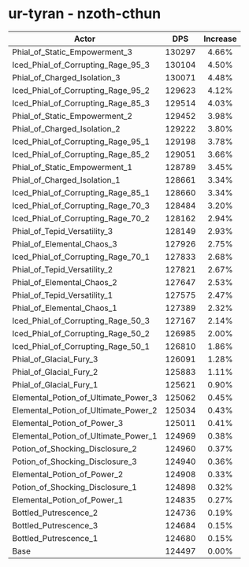 # ur-tyran - nzoth-cthun
| Actor | DPS | Increase |
|---|:---:|:---:|
|Phial_of_Static_Empowerment_3|130297|4.66%|
|Iced_Phial_of_Corrupting_Rage_95_3|130104|4.50%|
|Phial_of_Charged_Isolation_3|130071|4.48%|
|Iced_Phial_of_Corrupting_Rage_95_2|129623|4.12%|
|Iced_Phial_of_Corrupting_Rage_85_3|129514|4.03%|
|Phial_of_Static_Empowerment_2|129452|3.98%|
|Phial_of_Charged_Isolation_2|129222|3.80%|
|Iced_Phial_of_Corrupting_Rage_95_1|129198|3.78%|
|Iced_Phial_of_Corrupting_Rage_85_2|129051|3.66%|
|Phial_of_Static_Empowerment_1|128789|3.45%|
|Phial_of_Charged_Isolation_1|128661|3.34%|
|Iced_Phial_of_Corrupting_Rage_85_1|128660|3.34%|
|Iced_Phial_of_Corrupting_Rage_70_3|128484|3.20%|
|Iced_Phial_of_Corrupting_Rage_70_2|128162|2.94%|
|Phial_of_Tepid_Versatility_3|128149|2.93%|
|Phial_of_Elemental_Chaos_3|127926|2.75%|
|Iced_Phial_of_Corrupting_Rage_70_1|127833|2.68%|
|Phial_of_Tepid_Versatility_2|127821|2.67%|
|Phial_of_Elemental_Chaos_2|127647|2.53%|
|Phial_of_Tepid_Versatility_1|127575|2.47%|
|Phial_of_Elemental_Chaos_1|127389|2.32%|
|Iced_Phial_of_Corrupting_Rage_50_3|127167|2.14%|
|Iced_Phial_of_Corrupting_Rage_50_2|126985|2.00%|
|Iced_Phial_of_Corrupting_Rage_50_1|126810|1.86%|
|Phial_of_Glacial_Fury_3|126091|1.28%|
|Phial_of_Glacial_Fury_2|125883|1.11%|
|Phial_of_Glacial_Fury_1|125621|0.90%|
|Elemental_Potion_of_Ultimate_Power_3|125062|0.45%|
|Elemental_Potion_of_Ultimate_Power_2|125034|0.43%|
|Elemental_Potion_of_Power_3|125011|0.41%|
|Elemental_Potion_of_Ultimate_Power_1|124969|0.38%|
|Potion_of_Shocking_Disclosure_2|124960|0.37%|
|Potion_of_Shocking_Disclosure_3|124940|0.36%|
|Elemental_Potion_of_Power_2|124908|0.33%|
|Potion_of_Shocking_Disclosure_1|124898|0.32%|
|Elemental_Potion_of_Power_1|124835|0.27%|
|Bottled_Putrescence_2|124736|0.19%|
|Bottled_Putrescence_3|124684|0.15%|
|Bottled_Putrescence_1|124680|0.15%|
|Base|124497|0.00%|
